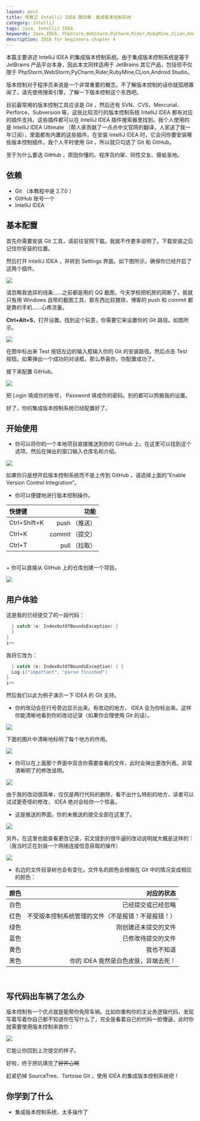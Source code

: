 ```yaml
---
layout: post
title: 传教之 IntelliJ IDEA 第四章：集成版本控制系统
category: IntelliJ
tags: Java, IntelliJ IDEA
keywords: Java,IDEA, PhpStorm,WebStorm,PyCharm,Rider,RubyMine,CLion,Android Studio,Git,GitHub
description: IDEA for beginners chapter 4
---
```


本篇主要讲述 IntelliJ IDEA 的集成版本控制系统。由于集成版本控制系统是基于 JetBrains 产品平台本身，因此本文同样适用于 JetBrains 其它产品，包括但不仅限于 PhpStorm,WebStorm,PyCharm,Rider,RubyMine,CLion,Android Studio。

版本控制对于程序员来说是一个非常重要的概念。不了解版本控制的话你就孤陋寡闻了，请先使用搜索引擎，了解一下版本控制这个东西吧。

目前最常用的版本控制工具应该是 Git ，然后还有 SVN、CVS、Mercurial、Perforce、Subversion 等，这些比较流行的版本控制系统 IntelliJ IDEA 都有对应的插件支持。这些插件都可以在 IntelliJ IDEA 插件搜索器里找到。我个人使用的是 IntelliJ IDEA Ultimate （帮人家贡献了一点点中文官网的翻译，人家送了我一年订阅），里面都有内置的这些插件。在安装 IntelliJ IDEA 时，它会问你要安装哪些版本控制插件。我个人平时使用 Git ，所以就只勾选了 Git 和 GitHub。

至于为什么要选 GitHub ，原因你懂的。程序员约架、同性交友、膜蛤圣地。

## 依赖

- Git （本教程中是 2.7.0 ）
- GitHub 账号一个
- IntelliJ IDEA

## 基本配置

首先你需要安装 Git 工具，请前往官网下载。我就不作更多说明了。下载安装之后记住你安装的位置。

然后打开 IntelliJ IDEA ，并转到 Settings 界面。如下图所示，确保你已经开启了这两个插件。

![](https://coding.net/u/ice1000/p/Images/git/raw/master/blog-img/old/java/idea4/1.png)

请忽略我诡异的线条……之前都是用的 QQ 截图，今天学校把机房的网断了，我就只有用 Windows 自带的截图工具，那东西比较猥琐，博客的 push 和 commit 都是靠的手机……心疼流量。

**Ctrl+Alt+S**，打开设置。找到这个玩意，你需要它来设置你的 Git 路径。如图所示。

![](https://coding.net/u/ice1000/p/Images/git/raw/master/blog-img/old/java/idea4/2.png)

在图中标出来 Test 按钮左边的输入框输入你的 Git 的安装路径。然后点击 Test 按钮。如果弹出一个成功的对话框，那么恭喜你，你配置成功了。

接下来配置 GitHub。

![](https://coding.net/u/ice1000/p/Images/git/raw/master/blog-img/old/java/idea4/3.png)

把 Login 填成你的账号， Password 填成你的密码。别的都可以照搬我的设置。

好了，你的集成版本控制系统已经配置好了。

## 开始使用

+ 你可以将你的一个本地项目直接推送到你的 GitHub 上。在这里可以找到这个选项。然后在弹出的窗口输入仓库名和介绍。

![](https://coding.net/u/ice1000/p/Images/git/raw/master/blog-img/old/java/idea4/4.png)

如果你只是想开启版本控制系统而不是上传到 GitHub ，请选择上面的“Enable Version Control Integration”。

+ 你可以便捷地进行版本控制操作。

快捷键 | 功能
:---|---:
Ctrl+Shift+K| push （推送）
Ctrl+K | commit （提交）
Ctrl+T | pull （拉取）

<br/>
+ 你可以直接从 GitHub 上的仓库创建一个项目。

![](https://coding.net/u/ice1000/p/Images/git/raw/master/blog-img/old/java/idea4/5.png)

## 用户体验

这是我的已经提交了的一段代码：

```swift
  } catch (e: IndexOutOfBoundsException) {
  }
}
i++
```

我将它改为：

```swift
  } catch (e: IndexOutOfBoundsException) { }
  Log.i("important", "parse finished")
}
i++
```

然后我们以此为例子演示一下 IDEA 的 Git 支持。

+ 你的改动会在行号旁边显示出来。有改动的地方， IDEA 会为你标出来。这样你能清晰地看到你的改动记录（如果你合理使用 Git 的话）。

![](https://coding.net/u/ice1000/p/Images/git/raw/master/blog-img/old/java/idea4/6.png)

下面的图片中清晰地标明了每个地方的作用。

![](https://coding.net/u/ice1000/p/Images/git/raw/master/blog-img/old/java/idea4/7.png)

+ 你可以在上面那个界面中双击你需要查看的文件，此时会弹出更改列表。非常清晰明了的修改说明。

![](https://coding.net/u/ice1000/p/Images/git/raw/master/blog-img/old/java/idea4/8.png)

由于我的改动很简单，仅仅是两行代码的删除，看不出什么特别的地方，读者可以试试更奇怪的修改， IDEA 绝对会给你一个惊喜。

+ 这是推送的界面。你的未推送的提交全部在这里了。

![](https://coding.net/u/ice1000/p/Images/git/raw/master/blog-img/old/java/idea4/9.png)

另外，在这里也能查看更改记录，前文提到的很牛逼的改动说明就大概是这样的：（我当时正在封装一个网络连接信息获取的操作）

![](https://coding.net/u/ice1000/p/Images/git/raw/master/blog-img/old/java/idea4/10.png)

+ 右边的文件目录树也会有变化，文件名的颜色会根据在 Git 中的情况变成相应的颜色：

颜色|对应的状态
:---|---:
白色|已经提交或已经忽略
红色|不受版本控制系统管理的文件（不是报错！不是报错！）
绿色|刚创建还未提交的文件
蓝色|已修改待提交的文件
黄色|我也不知道
黑色|你的 IDEA 竟然是白色皮肤，异端去死！

<br/>

## 写代码出车祸了怎么办

版本控制有一个优点就是能帮你免除车祸。比如你重构你的主业务逻辑代码，发现写着写着你自己都不知道你在写什么了，完全是看着自己的代码一脸懵逼，此时你就需要使用版本控制来救你：

![](https://coding.net/u/ice1000/p/Images/git/raw/master/blog-img/old/java/idea4/11.png)

它能让你回到上次提交的样子。

好啦，终于把坑填完了~~好开心啊~~

赶紧扔掉 SourceTree、Tortoise Git ，使用 IDEA 的集成版本控制系统吧！

## 你学到了什么

+ 集成版本控制系统，太多操作了




